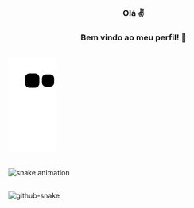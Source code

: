 <h3 align="center">Olá ✌️</h3>
<h3 align="center"> Bem vindo ao meu perfil! 🥳 </h3>
  
  ##
 ![Snake animation](https://github.com/Alysiaa/Alysiaa/blob/output/github-contribution-grid-snake.svg) 
  ##
 ##
![snake animation](https://github.com/<Alysiaa>/<Alysiaa>/blob/output/github-contribution-grid-snake2.svg)
##
<picture>
  <source media="(prefers-color-scheme: dark)" srcset="github-snake-dark.svg" />
  <source media="(prefers-color-scheme: light)" srcset="github-snake.svg" />
  <img alt="github-snake" src="github-snake.svg" />
</picture>
